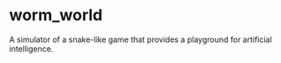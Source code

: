 # worm_world
A simulator of a snake-like game that provides a playground for artificial intelligence.
